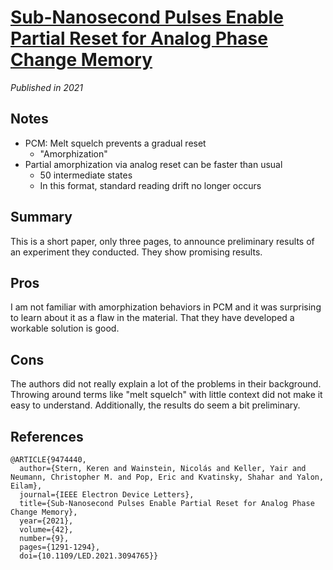 # [Sub-Nanosecond Pulses Enable Partial Reset for Analog Phase Change Memory](https://ieeexplore.ieee.org/document/9474440)
_Published in 2021_

## Notes
- PCM: Melt squelch prevents a gradual reset
    - "Amorphization"
- Partial amorphization via analog reset can be faster than usual
    - 50 intermediate states
    - In this format, standard reading drift no longer occurs

## Summary
This is a short paper, only three pages, to announce preliminary results of an experiment they conducted. They show promising results.

## Pros
I am not familiar with amorphization behaviors in PCM and it was surprising to learn about it as a flaw in the material. That they have developed a workable solution is good.

## Cons
The authors did not really explain a lot of the problems in their background. Throwing around terms like "melt squelch" with little context did not make it easy to understand. Additionally, the results do seem a bit preliminary.

## References

```
@ARTICLE{9474440,
  author={Stern, Keren and Wainstein, Nicolás and Keller, Yair and Neumann, Christopher M. and Pop, Eric and Kvatinsky, Shahar and Yalon, Eilam},
  journal={IEEE Electron Device Letters}, 
  title={Sub-Nanosecond Pulses Enable Partial Reset for Analog Phase Change Memory}, 
  year={2021},
  volume={42},
  number={9},
  pages={1291-1294},
  doi={10.1109/LED.2021.3094765}}
```